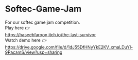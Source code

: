# Softec-Game-Jam
For our softec game jam competition.       
Play here 👉       
https://haseebfarooq.itch.io/the-last-survivor       
Watch demo here 👉      
https://drive.google.com/file/d/1dJ55DfHNyYkE2KV_xmaLDuYl-9PacamS/view?usp=sharing       
